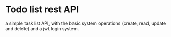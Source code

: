 # Todo list rest API

a simple task list API, with the basic system operations (create, read, update and delete) and a jwt login system.
